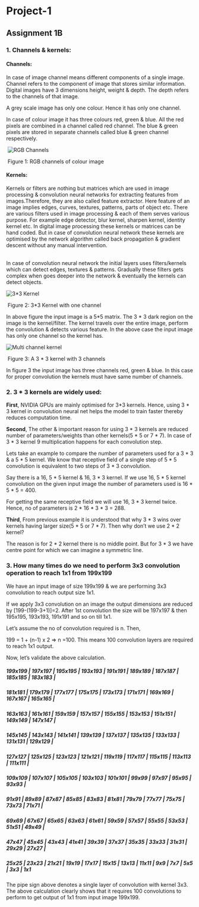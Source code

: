 # Project-1
## Assignment 1B

### 1. Channels & kernels:

#### Channels: 

In case of image channel means different components of a single image. Channel refers to the component of image that stores similar information. Digital images have 3 dimensions height, weight & depth. The depth refers to the channels of that image.

A grey scale image has only one colour. Hence it has only one channel.

In case of colour image it has three colours red, green & blue. All the red pixels are combined in a channel
called red channel. The blue & green pixels are stored in separate channels called blue & green channel
respectively.

​            ![RGB Channels](https://static.wixstatic.com/media/d77a32_e4ed40cc8dea42fb9e865db646124bea~mv2.png/v1/fill/w_660,h_480,al_c,lg_1,q_80/1_15yDvGKV47a0nkf5qLKOOQ.webp)





​                                                                            Figure 1: RGB channels of colour image



#### Kernels: 

Kernels or filters are nothing but matrices which are used in image processing & convolution neural networks for extracting features from images.Therefore, they are also called feature extractor. Here feature of an image implies edges, curves, textures, patterns, parts of object etc. There are various filters used in image processing & each of them serves various purpose. For example edge detector, blur kernel, sharpen kernel, identity kernel etc. In digital image processing these kernels or matrices can be hand coded. But in case of convolution neural network these kernels are optimised by the network algorithm called back propagation & gradient descent without any manual intervention.  
​               

In case of convolution neural network the initial layers uses filters/kernels which can detect edges, textures & patterns. Gradually these filters gets complex when goes deeper into the network & eventually the kernels can detect objects.

![3*3 Kernel](https://miro.medium.com/max/2340/1*Fw-ehcNBR9byHtho-Rxbtw.gif)

​                                                                   Figure 2: 3*3 Kernel with one channel

In above figure the input image is a 5*5 matrix. The 3 * 3 dark region on the image is the kernel/filter. The kernel travels over the entire image, perform the convolution & detects various feature. In the above case the input image has only one channel so the kernel has.

![Multi channel kernel](https://miro.medium.com/max/2332/1*8dx6nxpUh2JqvYWPadTwMQ.gif)



​                                                                  Figure 3:  A 3 * 3 kernel with 3 channels

In figure 3 the input image has three channels red, green & blue. In this case for proper convolution the kernels must have same number of channels.



### 2.  3 * 3 kernels are widely used: 

**First**, NVIDIA GPUs are mainly optimised for 3*3 kernels. Hence, using 3 * 3 kernel in convolution neural net helps the model to train faster thereby reduces computation time.

**Second**, The other & important reason for using 3 * 3 kernels are reduced number of parameters/weights than other kernels(5 * 5 or 7 * 7). In case of 3 * 3 kernel 9 multiplication happens for each convolution step.

Lets take an example to compare the number of parameters used for a 3 * 3 & a 5 * 5 kernel. We know that receptive field of a single step of 5 * 5 convolution is equivalent to two steps of 3 * 3 convolution. 

Say there is a 16, 5 * 5 kernel & 16, 3 * 3 kernel. If we use 16, 5 * 5 kernel convolution on the given input image the number of parameters used is 16 * 5 * 5 = 400. 

For getting the same receptive field we will use 16, 3 * 3 kernel twice. Hence, no of parameters is 2 * 16 * 3 * 3 = 288.

**Third**, From previous example it is understood that why 3 * 3 wins over kernels having larger size(5 * 5 or 7 * 7). Then why don’t we use 2 * 2 kernel?

The reason is for 2 * 2 kernel there is no middle point. But for 3 * 3 we have centre point for which we can imagine a symmetric line.



### 3. How many times do we need to perform 3x3 convolution operation to reach 1x1 from 199x199  

We have an input image of size 199x199 & we are performing 3x3 convolution to reach output size 1x1.

If we apply 3x3 convolution on an image the output dimensions are reduced by [199-(199-3+1)]=2. After 1st convolution the size will be 197x197 & then 195x195, 193x193, 191x191 and so on till 1x1.

Let’s assume the no of convolution required is n. Then,

199 = 1 + (n-1) x 2 => n =100. This means 100 convolution layers are required to reach 1x1 output.

Now, let’s validate the above calculation.

##### 199x199  |  197x197  |  195x195  |  193x193  |  191x191  |  189x189  |  187x187  |  185x185  | 183x183 |

##### 181x181  |  179x179  |  177x177  |  175x175  |  173x173  |  171x171  |  169x169  |  167x167  |  165x165 |

##### 163x163  |  161x161  |  159x159  |  157x157  |  155x155  |   153x153  |  151x151  |  149x149  |  147x147 | 

##### 145x145  |  143x143  |  141x141  |  139x139  | 137x137  |  135x135  |  133x133  |  131x131  |  129x129 |

##### 127x127  |  125x125  |  123x123  | 121x121  |  119x119  |  117x117  |  115x115  |  113x113  |  111x111  |

##### 109x109  |  107x107  |  105x105  |  103x103  |  101x101  |  99x99  |  97x97  |  95x95  |   93x93  | 

##### 91x91  | 89x89  |  87x87  |  85x85  |  83x83  |  81x81  |  79x79  |  77x77  |  75x75  |  73x73  |  71x71  | 

##### 69x69  |  67x67  |  65x65  |  63x63  |  61x61  |  59x59  |  57x57  |  55x55  |  53x53  |  51x51  |  49x49  |  

##### 47x47  |  45x45  |  43x43  |  41x41  |  39x39  |  37x37  |  35x35  |  33x33  |  31x31  |  29x29  |  27x27  | 

##### 25x25  |  23x23  |  21x21  | 19x19 | 17x17  |  15x15  |  13x13  |  11x11  |  9x9  |  7x7  |  5x5  |  3x3  | 1x1



The pipe sign above denotes a single layer of convolution with kernel 3x3. The above calculation clearly shows that it requires 100 convolutions to perform to get output of 1x1 from input image 199x199. 



 




